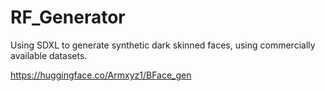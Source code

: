 # RF_Generator
Using SDXL to generate synthetic dark skinned faces, using commercially available datasets.

https://huggingface.co/Armxyz1/BFace_gen
